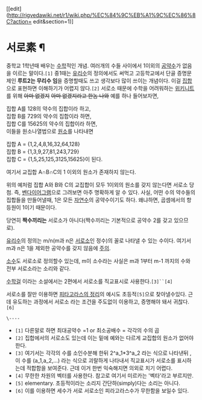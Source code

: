 [[edit](http://rigvedawiki.net/r1/wiki.php/%EC%84%9C%EB%A1%9C%EC%86%8C?action=
edit&section=1)]

# 서로素 ¶

중학교 1학년때 배우는 [수학](%EC%88%98%ED%95%99.md)적인 개념. 여러개의 수들 사이에서 1이외의
[공약수](%EA%B3%B5%EC%95%BD%EC%88%98.md)가 없음을 이르는 말이다.`[1]` 중1때는
[유리수](%EC%9C%A0%EB%A6%AC%EC%88%98.md)의 정의에서도 써먹고 고등학교에서 단골 증명문제인 **루트2는 무리수
임**을 증명할때도 쓰고 생각보다 많이 쓰이는 개념이다. 이걸 [집합](%EC%A7%91%ED%95%A9.md)으로 표현하면 이해하기가
어렵지 않다.`[2]` 서로소 때문에 수학을 어려워하는
[위키니트](%EC%9C%84%ED%82%A4%EB%8B%88%ED%8A%B8.md)를 위해 <del>아마 없겠지</del>
<del>아마 없겠지라고 한놈 나와</del> 예를 하나 들어보자면,

  

집합 A를 128의 약수의 집합이라 하고,  
집합 B를 729의 약수의 집합이라 하면,  
집합 C를 15625의 약수의 집합이라 하면,  
이들을 원소나열법으로 [원소](%EC%9B%90%EC%86%8C.md)를 나타내면

  

집합 A = {1,2,4,8,16,32,64,128}  
집합 B = {1,3,9,27,81,243,729}  
집합 C = {1,5,25,125,3125,15625}이 된다.

  

여기서 교집합 A∩B∩C의 1 이외의 원소가 존재하지 않는다.

  

위의 예처럼 집합 A와 B와 C의 교집합이 모두 1이외의 원소를 갖지 않는다면 서로소 당첨. 즉,
[벤다이어그램](%EB%B2%A4%EB%8B%A4%EC%9D%B4%EC%96%B4%EA%B7%B8%EB%9E%A8.md)으로 그려보면
아주 명확하게 알 수 있다. 사실, 어떤 수의 약수들의 집합들을 만들어낼때, 1은 모든
[자연수](%EC%9E%90%EC%97%B0%EC%88%98.md)의 공약수이기도 하다. 왜냐하면, 곱셈에서의 항등원이 1이기
때문이다.

  

당연히 **짝수끼리는** 서로소가 아니다(짝수끼리는 기본적으로 공약수 2를 갖고 있으므로).

  

[유리수](%EC%9C%A0%EB%A6%AC%EC%88%98.md)의 정의는 m/n(m과 n은
[서로소](%EC%84%9C%EB%A1%9C%EC%86%8C.md)인 정수)의 꼴로 나타낼 수 있는 수이다. 여기서 m과 n은 1을
제외한 공약수를 갖지 않음에 [주의](%EC%A3%BC%EC%9D%98.md).

  

[소수](%EC%86%8C%EC%88%98.md)도 서로소로 정의할수 있는데, m이 소수라는 사실은 m과 1부터 m-1 까지의 수와
전부 서로소라는 소리와 같다.

  

[수학걸](%EC%88%98%ED%95%99%EA%B1%B8.md) 이라는 소설에서는 2편에서 서로소를 직교표시로
사용한다.`[3]``[4]`

  

서로소를 잘만 이용하면 [피타고라스의 정리](%ED%94%BC%ED%83%80%EA%B3%A0%EB%9D%BC%EC%8A%A4%EC%9D%98%20%EC%A0%95%EB%A6%AC.md)의 예시도 초등적`[5]`으로 찾아낼수있다. 근데 유도하는 과정에서 서로소 라는 조건을
주도없이 이용하고, 증명해야 돼서 귀찮다.`[6]`

`\----`

  * `[1]` 다른말로 하면 최대공약수 =1 or 최소공배수 = 각각의 수의 곱
  * `[2]` 집합에서의 서로소도 있는데 이는 밑에 예와는 다르게 교집합의 원소가 없어야 한다.
  * `[3]` 여기서는 각각의 수를 소인수분해 한뒤 2^a_1*3^a_2 라는 식으로 나타낸뒤 , 이 수를 (a_1,a_2,...) 라는 식으로 괴랄하게 나타내서 직교표시가 서로소를 표시하는데 적합함을 보여준다. 근데 이거 한번 익숙해지면 의외로 치기 어렵다.
  * `[4]` 무한한 차원의 벡터를 사용한다. 참고로 여기서 미르카는 '벡타'라고 부르지만.
  * `[5]` elementary. 초등적이라는 소리지 간단하(simply)다는 소리는 아니다.
  * `[6]` 이를 이용하면 세수가 서로 서로소인 피라고라스수가 무한함을 보일수 있다.

